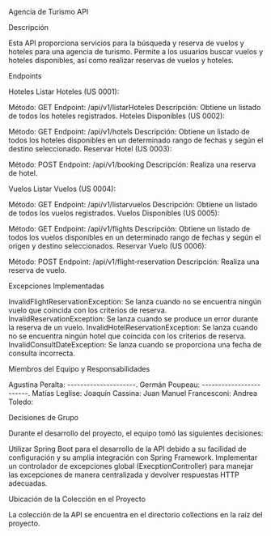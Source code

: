 Agencia de Turismo API

Descripción

Esta API proporciona servicios para la búsqueda y reserva de vuelos y hoteles para una agencia de turismo. Permite a los usuarios buscar vuelos y hoteles disponibles, así como realizar reservas de vuelos y hoteles.

Endpoints

Hoteles
Listar Hoteles (US 0001):

Método: GET
Endpoint: /api/v1/listarHoteles
Descripción: Obtiene un listado de todos los hoteles registrados.
Hoteles Disponibles (US 0002):

Método: GET
Endpoint: /api/v1/hotels
Descripción: Obtiene un listado de todos los hoteles disponibles en un determinado rango de fechas y según el destino seleccionado.
Reservar Hotel (US 0003):

Método: POST
Endpoint: /api/v1/booking
Descripción: Realiza una reserva de hotel.

Vuelos
Listar Vuelos (US 0004):

Método: GET
Endpoint: /api/v1/listarvuelos
Descripción: Obtiene un listado de todos los vuelos registrados.
Vuelos Disponibles (US 0005):

Método: GET
Endpoint: /api/v1/flights
Descripción: Obtiene un listado de todos los vuelos disponibles en un determinado rango de fechas y según el origen y destino seleccionados.
Reservar Vuelo (US 0006):

Método: POST
Endpoint: /api/v1/flight-reservation
Descripción: Realiza una reserva de vuelo.

Excepciones Implementadas

InvalidFlightReservationException: Se lanza cuando no se encuentra ningún vuelo que coincida con los criterios de reserva.
InvalidReservationException: Se lanza cuando se produce un error durante la reserva de un vuelo.
InvalidHotelReservationException: Se lanza cuando no se encuentra ningún hotel que coincida con los criterios de reserva.
InvalidConsultDateException: Se lanza cuando se proporciona una fecha de consulta incorrecta.

Miembros del Equipo y Responsabilidades

Agustina Peralta: ---------------------.
Germán Poupeau: ------------------------.
Matías Leglise:
Joaquín Cassina:
Juan Manuel Francesconi:
Andrea Toledo:

Decisiones de Grupo

Durante el desarrollo del proyecto, el equipo tomó las siguientes decisiones:

Utilizar Spring Boot para el desarrollo de la API debido a su facilidad de configuración y su amplia integración con Spring Framework.
Implementar un controlador de excepciones global (ExecptionController) para manejar las excepciones de manera centralizada y devolver respuestas HTTP adecuadas.

Ubicación de la Colección en el Proyecto

La colección de la API se encuentra en el directorio collections en la raíz del proyecto.